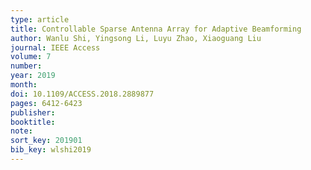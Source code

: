 ```yaml
---
type: article
title: Controllable Sparse Antenna Array for Adaptive Beamforming
author: Wanlu Shi, Yingsong Li, Luyu Zhao, Xiaoguang Liu
journal: IEEE Access
volume: 7
number:
year: 2019
month:
doi: 10.1109/ACCESS.2018.2889877
pages: 6412-6423
publisher:
booktitle:
note:
sort_key: 201901
bib_key: wlshi2019
---
```

